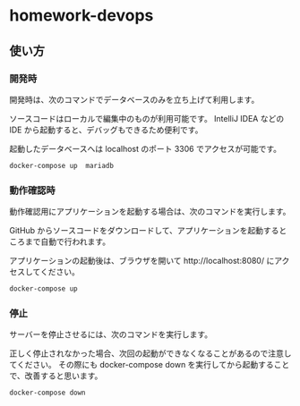 # homework-devops
## 使い方
### 開発時
開発時は、次のコマンドでデータベースのみを立ち上げて利用します。

ソースコードはローカルで編集中のものが利用可能です。
IntelliJ IDEA などの IDE から起動すると、デバッグもできるため便利です。

起動したデータベースへは localhost のポート 3306 でアクセスが可能です。

```bash
docker-compose up  mariadb
```

### 動作確認時
動作確認用にアプリケーションを起動する場合は、次のコマンドを実行します。

GitHub からソースコードをダウンロードして、アプリケーションを起動するところまで自動で行われます。

アプリケーションの起動後は、ブラウザを開いて http://localhost:8080/ にアクセスしてください。

```bash
docker-compose up
```

### 停止
サーバーを停止させるには、次のコマンドを実行します。

正しく停止されなかった場合、次回の起動ができなくなることがあるので注意してください。
その際にも docker-compose down を実行してから起動することで、改善すると思います。

```bash
docker-compose down
```
